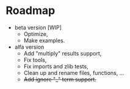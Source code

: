 # Roadmap

* beta version [WIP]
    * Optimize,
    * Make examples.
* alfa version
    * Add "multiply" results support,
    * Fix tools,
    * Fix imports and zlib tests,
    * Clean up and rename files, functions, ...
    * ~~Add ignore "_" term support.~~
